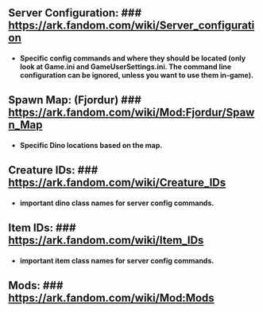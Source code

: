 ## Server Configuration: ### https://ark.fandom.com/wiki/Server_configuration
- #### Specific config commands and where they should be located (only look at Game.ini and GameUserSettings.ini. The command line configuration can be ignored, unless you want to use them in-game).

## Spawn Map: (Fjordur) ### https://ark.fandom.com/wiki/Mod:Fjordur/Spawn_Map
- #### Specific Dino locations based on the map.

## Creature IDs: ### https://ark.fandom.com/wiki/Creature_IDs
- #### important dino class names for server config commands.

## Item IDs: ### https://ark.fandom.com/wiki/Item_IDs
- #### important item class names for server config commands.

## Mods: ### https://ark.fandom.com/wiki/Mod:Mods
